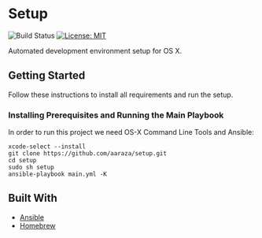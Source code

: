 # Setup
![Build Status](https://travis-ci.com/aaraza/setup.svg?branch=dev)
[![License: MIT](https://img.shields.io/badge/License-MIT-yellow.svg)](https://opensource.org/licenses/MIT)


Automated development environment setup for OS X.

## Getting Started

Follow these instructions to install all requirements and run the setup.

### Installing Prerequisites and Running the Main Playbook 
In order to run this project we need OS-X Command Line Tools and Ansible:
```
xcode-select --install
git clone https://github.com/aaraza/setup.git
cd setup
sudo sh setup
ansible-playbook main.yml -K
```

## Built With
- [Ansible](https://www.ansible.com/)
- [Homebrew](https://brew.sh/)
